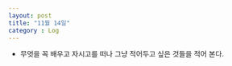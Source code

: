 ```yaml
---
layout: post
title: "11월 14일"
category : Log
---
```






- 무엇을 꼭 배우고 자시고를 떠나 그냥 적어두고 싶은 것들을 적어 본다.
